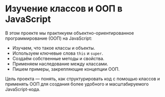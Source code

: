# Изучение классов и ООП в JavaScript

В этом проекте мы практикуем объектно-ориентированное программирование (ООП) на JavaScript:

- Изучаем, что такое классы и объекты.
- Используем ключевые слова `this` и `super`.
- Создаём собственные методы и свойства.
- Применяем наследование между классами.
- Пишем примеры, закрепляющие концепции ООП.

Цель проекта — понять, как структурировать код с помощью классов и применять ООП для создания более удобного и масштабируемого JavaScript-кода.

